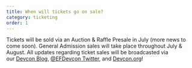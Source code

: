 ```yaml
---
title: When will tickets go on sale?
category: ticketing
order: 1
---
```

Tickets will be sold via an Auction & Raffle Presale in July (more news to come soon). General Admission sales will take place throughout July & August. All updates regarding ticket sales will be broadcasted via our [Devcon Blog](https://blog.ethereum.org/category/devcon/), [@EFDevcon Twitter](https://twitter.com/EFDevcon), and [Devcon.org](https://devcon.org/)!
